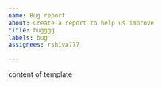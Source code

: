 ```yaml
---
name: Bug report
about: Create a report to help us improve
title: bugggg
labels: bug
assignees: rshiva777

---
```


content of template
